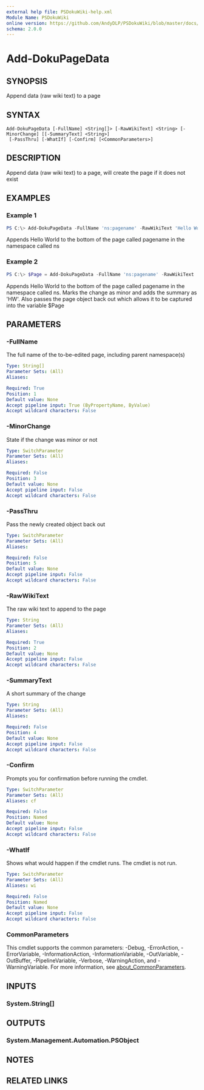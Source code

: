 ```yaml
---
external help file: PSDokuWiki-help.xml
Module Name: PSDokuWiki
online version: https://github.com/AndyDLP/PSDokuWiki/blob/master/docs/Add-DokuPageData.md
schema: 2.0.0
---
```


# Add-DokuPageData

## SYNOPSIS
Append data (raw wiki text) to a page

## SYNTAX

```
Add-DokuPageData [-FullName] <String[]> [-RawWikiText] <String> [-MinorChange] [[-SummaryText] <String>]
 [-PassThru] [-WhatIf] [-Confirm] [<CommonParameters>]
```

## DESCRIPTION
Append data (raw wiki text) to a page, will create the page if it does not exist

## EXAMPLES

### Example 1
```powershell
PS C:\> Add-DokuPageData -FullName 'ns:pagename' -RawWikiText 'Hello World'
```

Appends Hello World to the bottom of the page called pagename in the namespace called ns

### Example 2
```powershell
PS C:\> $Page = Add-DokuPageData -FullName 'ns:pagename' -RawWikiText 'Hello People' -MinorCHange -SummaryText 'HW' -PassThru
```

Appends Hello World to the bottom of the page called pagename in the namespace called ns. Marks the change as minor and adds the summary as 'HW'.
Also passes the page object back out which allows it to be captured into the variable $Page

## PARAMETERS

### -FullName
The full name of the to-be-edited page, including parent namespace(s)

```yaml
Type: String[]
Parameter Sets: (All)
Aliases:

Required: True
Position: 1
Default value: None
Accept pipeline input: True (ByPropertyName, ByValue)
Accept wildcard characters: False
```

### -MinorChange
State if the change was minor or not

```yaml
Type: SwitchParameter
Parameter Sets: (All)
Aliases:

Required: False
Position: 3
Default value: None
Accept pipeline input: False
Accept wildcard characters: False
```

### -PassThru
Pass the newly created object back out

```yaml
Type: SwitchParameter
Parameter Sets: (All)
Aliases:

Required: False
Position: 5
Default value: None
Accept pipeline input: False
Accept wildcard characters: False
```

### -RawWikiText
The raw wiki text to append to the page

```yaml
Type: String
Parameter Sets: (All)
Aliases:

Required: True
Position: 2
Default value: None
Accept pipeline input: False
Accept wildcard characters: False
```

### -SummaryText
A short summary of the change

```yaml
Type: String
Parameter Sets: (All)
Aliases:

Required: False
Position: 4
Default value: None
Accept pipeline input: False
Accept wildcard characters: False
```

### -Confirm
Prompts you for confirmation before running the cmdlet.

```yaml
Type: SwitchParameter
Parameter Sets: (All)
Aliases: cf

Required: False
Position: Named
Default value: None
Accept pipeline input: False
Accept wildcard characters: False
```

### -WhatIf
Shows what would happen if the cmdlet runs.
The cmdlet is not run.

```yaml
Type: SwitchParameter
Parameter Sets: (All)
Aliases: wi

Required: False
Position: Named
Default value: None
Accept pipeline input: False
Accept wildcard characters: False
```

### CommonParameters
This cmdlet supports the common parameters: -Debug, -ErrorAction, -ErrorVariable, -InformationAction, -InformationVariable, -OutVariable, -OutBuffer, -PipelineVariable, -Verbose, -WarningAction, and -WarningVariable. For more information, see [about_CommonParameters](http://go.microsoft.com/fwlink/?LinkID=113216).

## INPUTS

### System.String[]

## OUTPUTS

### System.Management.Automation.PSObject

## NOTES

## RELATED LINKS

